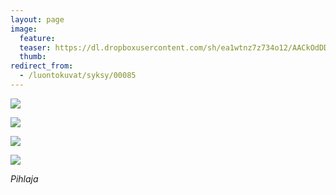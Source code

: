 ```yaml
---
layout: page
image:
  feature:
  teaser: https://dl.dropboxusercontent.com/sh/ea1wtnz7z734o12/AACkOdDD1qwlrKS49QfGwDcMa/luontokuvat/syksy/3/DS39224-245px%20%282%29.jpg
  thumb:
redirect_from:
  - /luontokuvat/syksy/00085
---
```


![](https://b2.minimuutti.com/file/minimuutti-com/luontokuvat/syksy/3/DS39302-800px.jpg)

![](https://b2.minimuutti.com/file/minimuutti-com/luontokuvat/syksy/3/DS39278-800px.jpg)

![](https://b2.minimuutti.com/file/minimuutti-com/luontokuvat/syksy/3/DS39284-800px.jpg)

![](https://b2.minimuutti.com/file/minimuutti-com/luontokuvat/syksy/3/DS39282-800px.jpg)

*Pihlaja*
